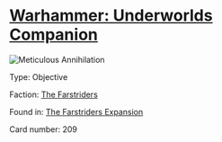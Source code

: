 # [Warhammer: Underworlds Companion](https://guidokessels.github.io/wh-underworlds)

  

![Meticulous Annihilation](https://warhammerunderworlds.com/wp-content/uploads/sites/6/2018/03/209_ENG.png)



Type: Objective

Faction: [The Farstriders](https://guidokessels.github.io/wh-underworlds/factions/the-farstriders.md)

Found in: [The Farstriders Expansion](https://guidokessels.github.io/wh-underworlds/locations/the-farstriders-expansion.md)

Card number: 209
